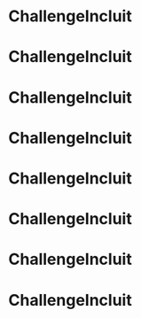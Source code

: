 # ChallengeIncluit
# ChallengeIncluit
# ChallengeIncluit
# ChallengeIncluit
# ChallengeIncluit
# ChallengeIncluit
# ChallengeIncluit
# ChallengeIncluit
